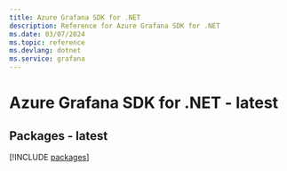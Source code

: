 ```yaml
---
title: Azure Grafana SDK for .NET
description: Reference for Azure Grafana SDK for .NET
ms.date: 03/07/2024
ms.topic: reference
ms.devlang: dotnet
ms.service: grafana
---
```

# Azure Grafana SDK for .NET - latest
## Packages - latest
[!INCLUDE [packages](grafana-index.md)]